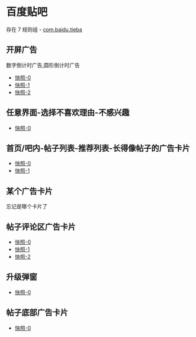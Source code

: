 # 百度贴吧

存在 7 规则组 - [com.baidu.tieba](/src/apps/com.baidu.tieba.ts)

## 开屏广告

数字倒计时广告,圆形倒计时广告

- [快照-0](https://gkd-kit.songe.li/import/12775906)
- [快照-1](https://gkd-kit.gitee.io/import/12566191)
- [快照-2](https://gkd-kit.gitee.io/import/12870916)

## 任意界面-选择不喜欢理由-不感兴趣

- [快照-0](https://gkd-kit.songe.li/import/12775914)

## 首页/吧内-帖子列表-推荐列表-长得像帖子的广告卡片

- [快照-0](https://gkd-kit.songe.li/import/12775930)
- [快照-1](https://gkd-kit.gitee.io/import/12840951)

## 某个广告卡片

忘记是哪个卡片了

## 帖子评论区广告卡片

- [快照-0](https://gkd-kit.songe.li/import/12775913)
- [快照-1](https://gkd-kit.songe.li/import/12775916)
- [快照-2](https://gkd-kit.songe.li/import/12775892)

## 升级弹窗

- [快照-0](https://gkd-kit.gitee.io/import/12496934)

## 帖子底部广告卡片

- [快照-0](https://gkd-kit.songe.li/import/12775882)
